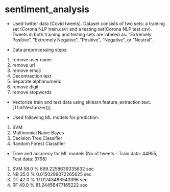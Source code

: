 # sentiment_analysis

- Used twitter data (Covid tweets). Dataset consists of two sets: a training set (Corona NLP train.csv) and a testing set(Corona NLP test.csv). Tweets in both training and testing sets are labeled as: ”Extremely Positive”, ”Extremely Negative”, ”Positive”, ”Negative”, or ”Neutral”.

- Data preprocessing steps: 
1. remove user name
2. remove url
3. remove emoji
4. Decontraction text
5. Separate alphanumeric
6. remove digit
7. remove stopwords

- Vectorize train and test data using sklearn.feature_extraction.text. [TfidfVectorizer()]

- Used following ML models for prediction:
1. SVM
2. Multinomial Naive Bayes 
3. Decision Tree Classifier
4. Random Forest Classifier

- Time and accurecy for ML models (No of tweets - Train data: 44955, Test data: 3798)
1. SVM 58.0 %  669.2258639335632 sec
2. NB 35.0 % 	 0.0150299072265625 sec
3. DT 42.0 % 	 17.01743483543396 sec
4. RF 49.0 % 	 81.24456477165222 sec
